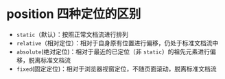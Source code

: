 # position 四种定位的区别

- `static`（默认）：按照正常文档流进行排列
- `relative`（相对定位）：相对于自身原有位置进行偏移，仍处于标准文档流中
- `absolute`(绝对定位)：相对于最近的已定位（非 `static`）的祖先元素进行偏移，脱离标准文档流
- `fixed`(固定定位)：相对于浏览器视窗定位，不随页面滚动，脱离标准文档流
